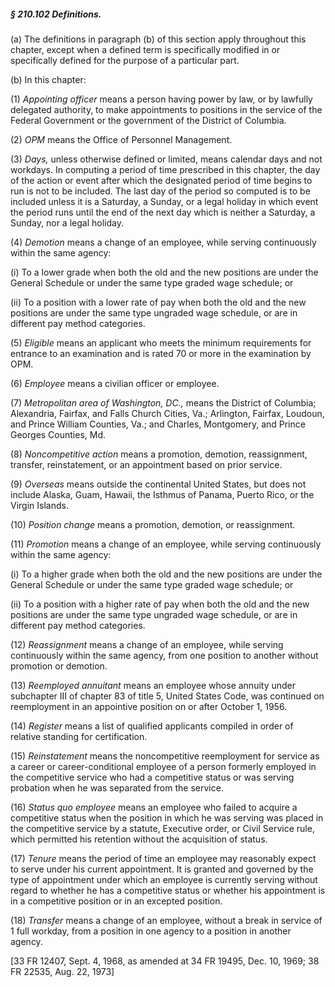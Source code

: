 ##### § 210.102 Definitions. #####

(a) The definitions in paragraph (b) of this section apply throughout this chapter, except when a defined term is specifically modified in or specifically defined for the purpose of a particular part.

(b) In this chapter:

(1) *Appointing officer* means a person having power by law, or by lawfully delegated authority, to make appointments to positions in the service of the Federal Government or the government of the District of Columbia.

(2) *OPM* means the Office of Personnel Management.

(3) *Days,* unless otherwise defined or limited, means calendar days and not workdays. In computing a period of time prescribed in this chapter, the day of the action or event after which the designated period of time begins to run is not to be included. The last day of the period so computed is to be included unless it is a Saturday, a Sunday, or a legal holiday in which event the period runs until the end of the next day which is neither a Saturday, a Sunday, nor a legal holiday.

(4) *Demotion* means a change of an employee, while serving continuously within the same agency:

(i) To a lower grade when both the old and the new positions are under the General Schedule or under the same type graded wage schedule; or

(ii) To a position with a lower rate of pay when both the old and the new positions are under the same type ungraded wage schedule, or are in different pay method categories.

(5) *Eligible* means an applicant who meets the minimum requirements for entrance to an examination and is rated 70 or more in the examination by OPM.

(6) *Employee* means a civilian officer or employee.

(7) *Metropolitan area of Washington, DC.,* means the District of Columbia; Alexandria, Fairfax, and Falls Church Cities, Va.; Arlington, Fairfax, Loudoun, and Prince William Counties, Va.; and Charles, Montgomery, and Prince Georges Counties, Md.

(8) *Noncompetitive action* means a promotion, demotion, reassignment, transfer, reinstatement, or an appointment based on prior service.

(9) *Overseas* means outside the continental United States, but does not include Alaska, Guam, Hawaii, the Isthmus of Panama, Puerto Rico, or the Virgin Islands.

(10) *Position change* means a promotion, demotion, or reassignment.

(11) *Promotion* means a change of an employee, while serving continuously within the same agency:

(i) To a higher grade when both the old and the new positions are under the General Schedule or under the same type graded wage schedule; or

(ii) To a position with a higher rate of pay when both the old and the new positions are under the same type ungraded wage schedule, or are in different pay method categories.

(12) *Reassignment* means a change of an employee, while serving continuously within the same agency, from one position to another without promotion or demotion.

(13) *Reemployed annuitant* means an employee whose annuity under subchapter III of chapter 83 of title 5, United States Code, was continued on reemployment in an appointive position on or after October 1, 1956.

(14) *Register* means a list of qualified applicants compiled in order of relative standing for certification.

(15) *Reinstatement* means the noncompetitive reemployment for service as a career or career-conditional employee of a person formerly employed in the competitive service who had a competitive status or was serving probation when he was separated from the service.

(16) *Status quo employee* means an employee who failed to acquire a competitive status when the position in which he was serving was placed in the competitive service by a statute, Executive order, or Civil Service rule, which permitted his retention without the acquisition of status.

(17) *Tenure* means the period of time an employee may reasonably expect to serve under his current appointment. It is granted and governed by the type of appointment under which an employee is currently serving without regard to whether he has a competitive status or whether his appointment is in a competitive position or in an excepted position.

(18) *Transfer* means a change of an employee, without a break in service of 1 full workday, from a position in one agency to a position in another agency.

[33 FR 12407, Sept. 4, 1968, as amended at 34 FR 19495, Dec. 10, 1969; 38 FR 22535, Aug. 22, 1973]